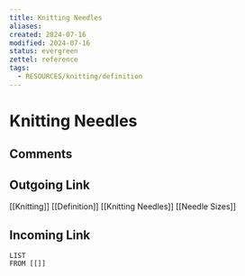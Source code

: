 ```yaml
---
title: Knitting Needles
aliases: 
created: 2024-07-16
modified: 2024-07-16
status: evergreen
zettel: reference
tags:
  - RESOURCES/knitting/definition
---
```

# Knitting Needles
## Comments

## Outgoing Link
[[Knitting]]
[[Definition]]
[[Knitting Needles]]
[[Needle Sizes]]
## Incoming Link
```dataview
LIST
FROM [[]]
```